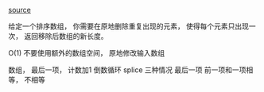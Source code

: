 [source](https://mp.weixin.qq.com/s?__biz=MzUyNjQxNjYyMg==&mid=2247484284&idx=2&sn=c8af62a82a62a21217d0f0b2b5891e4f&chksm=fa0e6cfdcd79e5ebe8726a61f93b834467d29b7d9e60a44feb990388f9e98605ac1e3f7e723d&token=762342620&lang=zh_CN#rd)

给定一个排序数组， 你需要在原地删除重复出现的元素， 使得每个元素只出现一次， 返回移除后数组的新长度。

O(1) 不要使用额外的数组空间， 原地修改输入数组

数组， 最后一项， 计数加1
倒数循环 splice 
三种情况   最后一项  前一项和一项相等， 不相等


